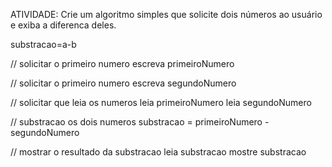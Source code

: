 ATIVIDADE: Crie um algoritmo simples que solicite dois números ao usuário e exiba a diferenca deles.

substracao=a-b


// solicitar o primeiro numero
escreva primeiroNumero

// solicitar o primeiro numero
escreva segundoNumero

// solicitar que leia os numeros
leia primeiroNumero
leia segundoNumero

// substracao os dois numeros
substracao = primeiroNumero - segundoNumero

// mostrar o resultado da substracao
leia substracao
mostre substracao
